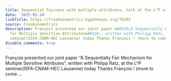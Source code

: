 ```yaml
---
title: Sequential fairness with multiple attributes, talk at the L^P seminar
date: '2025-01-24'
linkTitle: https://freakonometrics.hypotheses.org/79103
source: Freakonometrics
description: François presented our joint paper &#8220;A Sequentially Fair Mechanism
  for Multiple Sensitive Attributes&#8220;, written with Philipp Ratz, at the L^P
  seminar(ISFA-CNAM-HEC Lausanne) today Thanks François ! (more to come ...
disable_comments: true
---
```

François presented our joint paper &#8220;A Sequentially Fair Mechanism for Multiple Sensitive Attributes&#8220;, written with Philipp Ratz, at the L^P seminar(ISFA-CNAM-HEC Lausanne) today Thanks François ! (more to come ...